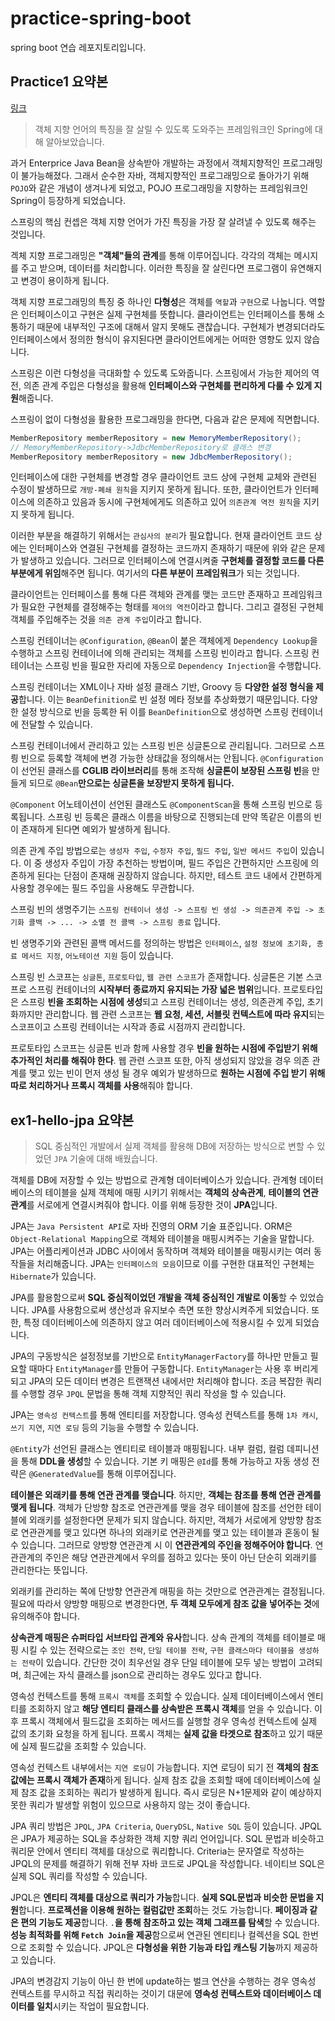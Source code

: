 # practice-spring-boot

spring boot 연습 레포지토리입니다.

## Practice1 요약본

[링크](https://github.com/beomseok37/practice-spring-boot/tree/main/practice1)

> 객체 지향 언어의 특징을 잘 살릴 수 있도록 도와주는 프레임워크인 Spring에 대해 알아보았습니다.

과거 Enterprice Java Bean을 상속받아 개발하는 과정에서 객체지향적인 프로그래밍이 불가능해졌다. 그래서 순수한 자바, 객체지향적인 프로그래밍으로 돌아가기 위해 `POJO`와 같은 개념이 생겨나게 되었고, POJO 프로그래밍을 지향하는 프레임워크인 Spring이 등장하게 되었습니다.

스프링의 핵심 컨셉은 객체 지향 언어가 가진 특징을 가장 잘 살려낼 수 있도록 해주는 것입니다.

겍체 지향 프로그래밍은 **"객체"들의 관계**를 통해 이루어집니다. 각각의 객체는 메시지를 주고 받으며, 데이터를 처리합니다. 이러한 특징을 잘 살린다면 프로그램이 유연해지고 변경이 용이하게 됩니다.

객체 지향 프로그래밍의 특징 중 하나인 **다형성**은 객체를 `역할`과 `구현`으로 나눕니다. 역할은 인터페이스이고 구현은 실제 구현체를 뜻합니다. 클라이언트는 인터페이스를 통해 소통하기 때문에 내부적인 구조에 대해서 알지 못해도 괜찮습니다. 구현체가 변경되더라도 인터페이스에서 정의한 형식이 유지된다면 클라이언트에게는 어떠한 영향도 있지 않습니다.

스프링은 이런 다형성을 극대화할 수 있도록 도와줍니다. 스프링에서 가능한 제어의 역전, 의존 관계 주입은 다형성을 활용해 **인터페이스와 구현체를 편리하게 다룰 수 있게 지원**해줍니다.

스프링이 없이 다형성을 활용한 프로그래밍을 한다면, 다음과 같은 문제에 직면합니다.

```java
MemberRepository memberRepository = new MemoryMemberRepository();
// MemoryMemberRepository->JdbcMemberRepository로 클래스 변경
MemberRepository memberRepository = new JdbcMemberRepository();
```

인터페이스에 대한 구현체를 변경할 경우 클라이언트 코드 상에 구현체 교체와 관련된 수정이 발생하므로 `개방-폐쇄 원칙`을 지키지 못하게 됩니다. 또한, 클라이언트가 인터페이스에 의존하고 있음과 동시에 구현체에게도 의존하고 있어 `의존관계 역전 원칙`을 지키지 못하게 됩니다.

이러한 부분을 해결하기 위해서는 `관심사의 분리`가 필요합니다. 현재 클라이언트 코드 상에는 인터페이스와 연결된 구현체를 결정하는 코드까지 존재하기 때문에 위와 같은 문제가 발생하고 있습니다. 그러므로 인터페이스에 연결시켜줄 **구현체를 결정할 코드를 다른 부분에게 위임**해주면 됩니다. 여기서의 **다른 부분이 프레임워크**가 되는 것입니다.

클라이언트는 인터페이스를 통해 다른 객체와 관계를 맺는 코드만 존재하고 프레임워크가 필요한 구현체를 결정해주는 형태를 `제어의 역전`이라고 합니다. 그리고 결정된 구현체 객체를 주입해주는 것을 `의존 관계 주입`이라고 합니다.

스프링 컨테이너는 `@Configuration`, `@Bean`이 붙은 객체에게 `Dependency Lookup`을 수행하고 스프링 컨테이너에 의해 관리되는 객체를 스프링 빈이라고 합니다. 스프링 컨테이너는 스프링 빈을 필요한 자리에 자동으로 `Dependency Injection`을 수행합니다.

스프링 컨테이너는 XML이나 자바 설정 클래스 기반, Groovy 등 **다양한 설정 형식을 제공**합니다. 이는 `BeanDefinition`로 빈 설정 메타 정보를 추상화했기 때문입니다. 다양한 설정 방식으로 빈을 등록한 뒤 이를 `BeanDefinition`으로 생성하면 스프링 컨테이너에 전달할 수 있습니다.

스프링 컨테이너에서 관리하고 있는 스프링 빈은 싱글톤으로 관리됩니다. 그러므로 스프릥 빈으로 등록할 객체에 변경 가능한 상태값을 정의해서는 안됩니다. `@Configuration`이 선언된 클래스를 **CGLIB 라이브러리**를 통해 조작해 **싱글톤이 보장된 스프링 빈**을 만들게 되므로 `@Bean`**만으로는 싱글톤을 보장받지 못하게 됩니다.**

`@Component` 어노테이션이 선언된 클래스도 `@ComponentScan`을 통해 스프링 빈으로 등록됩니다. 스프링 빈 등록은 클래스 이름을 바탕으로 진행되는데 만약 똑같은 이름의 빈이 존재하게 된다면 예외가 발생하게 됩니다.

의존 관계 주입 방법으로는 `생성자 주입`, `수정자 주입`, `필드 주입`, `일반 메서드 주입`이 있습니다. 이 중 생성자 주입이 가장 추천하는 방법이며, 필드 주입은 간편하지만 스프링에 의존하게 된다는 단점이 존재해 권장하지 않습니다. 하지만, 테스트 코드 내에서 간편하게 사용할 경우에는 필드 주입을 사용해도 무관합니다.

스프링 빈의 생명주기는 `스프링 컨테이너 생성 -> 스프링 빈 생성 -> 의존관계 주입 -> 초기화 콜백 -> ... -> 소멸 전 콜백 -> 스프링 종료` 입니다.

빈 생명주기와 관련된 콜백 메서드를 정의하는 방법은 `인터페이스`, `설정 정보에 초기화, 종료 메서드 지정`, `어노테이션 지원` 등이 있습니다.

스프링 빈 스코프는 `싱글톤`, `프로토타입`, `웹 관련 스코프`가 존재합니다. 싱글톤은 기본 스코프로 스프링 컨테이너의 **시작부터 종료까지 유지되는 가장 넓은 범위**입니다. 프로토타입은 스프링 **빈을 조회하는 시점에 생성**되고 스프링 컨테이너는 생성, 의존관계 주입, 초기화까지만 관리합니다. 웹 관련 스코프는 **웹 요청, 세션, 서블릿 컨텍스트에 따라 유지**되는 스코프이고 스프링 컨테이너는 시작과 종료 시점까지 관리합니다.

프로토타입 스코프는 싱글톤 빈과 함께 사용할 경우 **빈을 원하는 시점에 주입받기 위해 추가적인 처리를 해줘야 한다**. 웹 관련 스코프 또한, 아직 생성되지 않았을 경우 의존 관계를 맺고 있는 빈이 먼저 생성 될 경우 예외가 발생하므로 **원하는 시점에 주입 받기 위해 따로 처리하거나 프록시 객체를 사용**해줘야 합니다.

## ex1-hello-jpa 요약본

> SQL 중심적인 개발에서 실제 객체를 활용해 DB에 저장하는 방식으로 변할 수 있었던 `JPA` 기술에 대해 배웠습니다.

객체를 DB에 저장할 수 있는 방법으로 관계형 데이터베이스가 있습니다. 관계형 데이터베이스의 테이블을 실제 객체에 매핑 시키기 위해서는 **객체의 상속관계**, **테이블의 연관관계**를 서로에게 연결시켜줘야 합니다. 이를 위해 등장한 것이 **JPA**입니다.

JPA는 `Java Persistent API`로 자바 진영의 ORM 기술 표준입니다. ORM은 `Object-Relational Mapping`으로 객체와 테이블을 매핑시켜주는 기술을 말합니다. JPA는 어플리케이션과 JDBC 사이에서 동작하며 객체와 테이블을 매핑시키는 여러 동작들을 처리해줍니다. JPA는 `인터페이스의 모음`이므로 이를 구현한 대표적인 구현체는 `Hibernate`가 있습니다.

JPA를 활용함으로써 **SQL 중심적이었던 개발을 객체 중심적인 개발로 이동**할 수 있었습니다. JPA를 사용함으로써 생산성과 유지보수 측면 또한 향상시켜주게 되었습니다. 또한, 특정 데이터베이스에 의존하지 않고 여러 데이터베이스에 적용시킬 수 있게 되었습니다.

JPA의 구동방식은 설정정보를 기반으로 `EntityManagerFactory`를 하나만 만들고 필요할 때마다 `EntityManager`를 만들어 구동합니다. `EntityManager`는 사용 후 버리게 되고 JPA의 모든 데이터 변경은 트랜잭션 내에서만 처리해야 합니다. 조금 복잡한 쿼리를 수행할 경우 `JPQL` 문법을 통해 객체 지향적인 쿼리 작성을 할 수 있습니다.

JPA는 `영속성 컨텍스트`를 통해 엔티티를 저장합니다. 영속성 컨텍스트를 통해 `1차 캐시`, `쓰기 지연`, `지연 로딩` 등의 기능을 수행할 수 있습니다.

`@Entit`y가 선언된 클래스는 엔티티로 테이블과 매핑됩니다. 내부 컬럼, 컬럼 데피니션을 통해 **DDL을 생성**할 수 있습니다. 기본 키 매핑은 `@Id`를 통해 가능하고 자동 생성 전략은 `@GeneratedValue`를 통해 이루어집니다.

**테이블은 외래키를 통해 연관 관계를 맺습니다**. 하지만, **객체는 참조를 통해 연관 관계를 맺게 됩니다**. 객체가 단방향 참조로 연관관계를 맺을 경우 테이블에 참조를 선언한 테이블에 외래키를 설정한다면 문제가 되지 않습니다. 하지만, 객체가 서로에게 양방향 참조로 연관관계를 맺고 있다면 하나의 외래키로 연관관계를 맺고 있는 테이블과 혼동이 될 수 있습니다. 그러므로 양방향 연관관계 시 이 **연관관계의 주인을 정해주어야 합니다**. 연관관계의 주인은 해당 연관관계에서 우의를 점하고 있다는 뜻이 아닌 단순히 외래키를 관리한다는 뜻입니다.

외래키를 관리하는 쪽에 단방향 연관관계 매핑을 하는 것만으로 연관관계는 결정됩니다. 필요에 따라서 양방향 매핑으로 변경한다면, **두 객체 모두에게 참조 값을 넣어주는 것**에 유의해주야 합니다.

**상속관계 매핑은 슈퍼타입 서브타입 관계와 유사**합니다. 상속 관계의 객체를 테이블로 매핑 시킬 수 있는 전략으로는 `조인 전략`, `단일 테이블 전략`, `구현 클래스마다 테이블을 생성하는 전략`이 있습니다. 간단한 것이 최우선일 경우 단일 테이블에 모두 넣는 방법이 고려되며, 최근에는 자식 클래스를 json으로 관리하는 경우도 있다고 합니다.

영속성 컨텍스트를 통해 `프록시 객체`를 조회할 수 있습니다. 실제 데이터베이스에서 엔티티를 조회하지 않고 **해당 엔티티 클래스를 상속받은 프록시 객체**를 얻을 수 있습니다. 이후 프록시 객체에서 필드값을 조회하는 메서드를 실행할 경우 영속성 컨텍스트에 실제 값의 초기화 요청을 하게 됩니다. 프록시 객체는 **실제 값을 타겟으로 참조**하고 있기 때문에 실제 필드값을 조회할 수 있습니다.

영속성 컨텍스트 내부에서는 `지연 로딩`이 가능합니다. 지연 로딩이 되기 전 **객체의 참조 값에는 프록시 객체가 존재**하게 됩니다. 실제 참조 값을 조회할 때에 데이터베이스에 실제 참조 값을 조회하는 쿼리가 발생하게 됩니다. 즉시 로딩은 N+1문제와 같이 예상하지 못한 쿼리가 발생할 위험이 있으므로 사용하지 않는 것이 좋습니다.

JPA 쿼리 방법은 `JPQL`, `JPA Criteria`, `QueryDSL`, `Native SQL` 등이 있습니다. JPQL은 JPA가 제공하는 SQL을 추상화한 객체 지향 쿼리 언어입니다. SQL 문법과 비슷하고 쿼리문 안에서 엔티티 객체를 대상으로 쿼리합니다. Criteria는 문자열로 작성하는 JPQL의 문제를 해결하기 위해 전부 자바 코드로 JPQL을 작성합니다. 네이티브 SQL은 실제 SQL 쿼리를 작성할 수 있습니다.

JPQL은 **엔티티 객체를 대상으로 쿼리가 가능**합니다. **실제 SQL문법과 비슷한 문법을 지원**합니다. **프로젝션을 이용해 원하는 컬럼값만 조회**하는 것도 가능합니다. **페이징과 같은 편의 기능도 제공**합니다. `.`**을 통해 참조하고 있는 객체 그래프를 탐색**할 수 있습니다. **성능 최적화를 위해 `Fetch Join`을 제공**함으로써 연관된 엔티티나 컬렉션을 SQL 한번으로 조회할 수 있습니다. JPQL은 **다형성을 위한 기능과 타입 캐스팅 기능**까지 제공하고 있습니다.

JPA의 변경감지 기능이 아닌 한 번에 update하는 벌크 연산을 수행하는 경우 영속성 컨텍스트를 무시하고 직접 쿼리하는 것이기 대문에 **영속성 컨텍스트와 데이터베이스 데이터를 일치**시키는 작업이 필요합니다.
